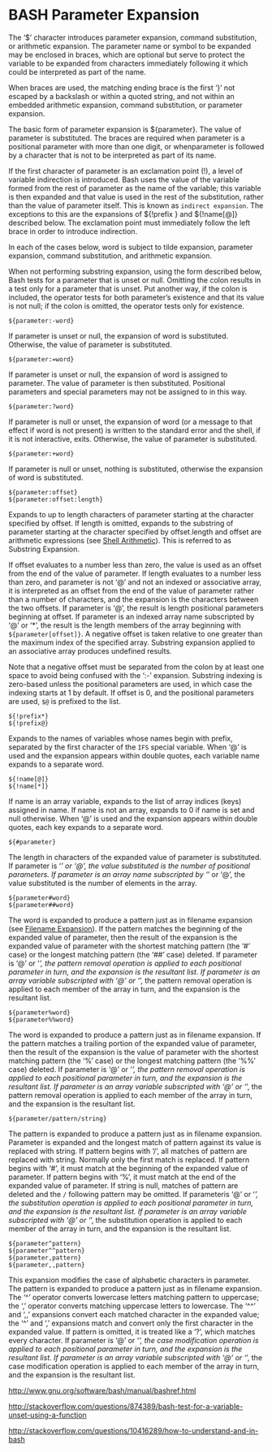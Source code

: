 # BASH Parameter Expansion

The ‘$’ character introduces parameter expansion, command substitution, or arithmetic expansion. The parameter name or symbol to be expanded may be enclosed in braces, which are optional but serve to protect the variable to be expanded from characters immediately following it which could be interpreted as part of the name.

When braces are used, the matching ending brace is the first ‘}’ not escaped by a backslash or within a quoted string, and not within an embedded arithmetic expansion, command substitution, or parameter expansion.

The basic form of parameter expansion is ${parameter}. The value of parameter is substituted. The braces are required when parameter is a positional parameter with more than one digit, or whenparameter is followed by a character that is not to be interpreted as part of its name.

If the first character of parameter is an exclamation point (!), a level of variable indirection is introduced. Bash uses the value of the variable formed from the rest of parameter as the name of the variable; this variable is then expanded and that value is used in the rest of the substitution, rather than the value of parameter itself. This is known as `indirect expansion`. The exceptions to this are the expansions of ${!prefix
} and ${!name[@]} described below. The exclamation point must immediately follow the left brace in order to introduce indirection.

In each of the cases below, word is subject to tilde expansion, parameter expansion, command substitution, and arithmetic expansion.

When not performing substring expansion, using the form described below, Bash tests for a parameter that is unset or null. Omitting the colon results in a test only for a parameter that is unset. Put another way, if the colon is included, the operator tests for both parameter’s existence and that its value is not null; if the colon is omitted, the operator tests only for existence.

```
${parameter:-word}
```


If parameter is unset or null, the expansion of word is substituted. Otherwise, the value of parameter is substituted.

```
${parameter:=word}
```


If parameter is unset or null, the expansion of word is assigned to parameter. The value of parameter is then substituted. Positional parameters and special parameters may not be assigned to in this way.

```
${parameter:?word}
```


If parameter is null or unset, the expansion of word (or a message to that effect if word is not present) is written to the standard error and the shell, if it is not interactive, exits. Otherwise, the value of parameter is substituted.

```
${parameter:+word}
```



If parameter is null or unset, nothing is substituted, otherwise the expansion of word is substituted.

```
${parameter:offset}
${parameter:offset:length}
```


Expands to up to length characters of parameter starting at the character specified by offset. If length is omitted, expands to the substring of parameter starting at the character specified by offset.length and offset are arithmetic expressions (see [Shell Arithmetic](http://www.gnu.org/software/bash/manual/bashref.html#Shell-Arithmetic)). This is referred to as Substring Expansion.

If offset evaluates to a number less than zero, the value is used as an offset from the end of the value of parameter. If length evaluates to a number less than zero, and parameter is not ‘@’ and not an indexed or associative array, it is interpreted as an offset from the end of the value of parameter rather than a number of characters, and the expansion is the characters between the two offsets. If parameter is ‘@’, the result is length positional parameters beginning at offset. If parameter is an indexed array name subscripted by ‘@’ or ‘*’, the result is the length members of the array beginning with `${parameter[offset]}`. A negative offset is taken relative to one greater than the maximum index of the specified array. Substring expansion applied to an associative array produces undefined results.

Note that a negative offset must be separated from the colon by at least one space to avoid being confused with the ‘:-’ expansion. Substring indexing is zero-based unless the positional parameters are used, in which case the indexing starts at 1 by default. If offset is 0, and the positional parameters are used, `$@` is prefixed to the list.

```
${!prefix*}
${!prefix@}
```

Expands to the names of variables whose names begin with prefix, separated by the first character of the `IFS` special variable. When ‘@’ is used and the expansion appears within double quotes, each variable name expands to a separate word.

```
${!name[@]}
${!name[*]}
```

If name is an array variable, expands to the list of array indices (keys) assigned in name. If name is not an array, expands to 0 if name is set and null otherwise. When ‘@’ is used and the expansion appears within double quotes, each key expands to a separate word.
```
${#parameter}
```


The length in characters of the expanded value of parameter is substituted. If parameter is ‘*’ or ‘@’, the value substituted is the number of positional parameters. If parameter is an array name subscripted by ‘*’ or ‘@’, the value substituted is the number of elements in the array.

```
${parameter#word}
${parameter##word}
```


The word is expanded to produce a pattern just as in filename expansion (see [Filename Expansion](http://www.gnu.org/software/bash/manual/bashref.html#Filename-Expansion)). If the pattern matches the beginning of the expanded value of parameter, then the result of the expansion is the expanded value of parameter with the shortest matching pattern (the ‘#’ case) or the longest matching pattern (the ‘##’ case) deleted. If parameter is ‘@’ or ‘*’, the pattern removal operation is applied to each positional parameter in turn, and the expansion is the resultant list. If parameter is an array variable subscripted with ‘@’ or ‘*’, the pattern removal operation is applied to each member of the array in turn, and the expansion is the resultant list.
```
${parameter%word}
${parameter%%word}
```

The word is expanded to produce a pattern just as in filename expansion. If the pattern matches a trailing portion of the expanded value of parameter, then the result of the expansion is the value of parameter with the shortest matching pattern (the ‘%’ case) or the longest matching pattern (the ‘%%’ case) deleted. If parameter is ‘@’ or ‘*’, the pattern removal operation is applied to each positional parameter in turn, and the expansion is the resultant list. If parameter is an array variable subscripted with ‘@’ or ‘*’, the pattern removal operation is applied to each member of the array in turn, and the expansion is the resultant list.

```
${parameter/pattern/string}
```

The pattern is expanded to produce a pattern just as in filename expansion. Parameter is expanded and the longest match of pattern against its value is replaced with string. If pattern begins with ‘/’, all matches of pattern are replaced with string. Normally only the first match is replaced. If pattern begins with ‘#’, it must match at the beginning of the expanded value of parameter. If pattern begins with ‘%’, it must match at the end of the expanded value of parameter. If string is null, matches of pattern are deleted and the `/` following pattern may be omitted. If parameteris ‘@’ or ‘*’, the substitution operation is applied to each positional parameter in turn, and the expansion is the resultant list. If parameter is an array variable subscripted with ‘@’ or ‘*’, the substitution operation is applied to each member of the array in turn, and the expansion is the resultant list.

```
${parameter^pattern}
${parameter^^pattern}
${parameter,pattern}
${parameter,,pattern}
```

This expansion modifies the case of alphabetic characters in parameter. The pattern is expanded to produce a pattern just as in filename expansion. The ‘^’ operator converts lowercase letters matching pattern to uppercase; the ‘,’ operator converts matching uppercase letters to lowercase. The ‘^^’ and ‘,,’ expansions convert each matched character in the expanded value; the ‘^’ and ‘,’ expansions match and convert only the first character in the expanded value. If pattern is omitted, it is treated like a ‘?’, which matches every character. If parameter is ‘@’ or ‘*’, the case modification operation is applied to each positional parameter in turn, and the expansion is the resultant list. If parameter is an array variable subscripted with ‘@’ or ‘*’, the case modification operation is applied to each member of the array in turn, and the expansion is the resultant list.

<http://www.gnu.org/software/bash/manual/bashref.html>

<http://stackoverflow.com/questions/874389/bash-test-for-a-variable-unset-using-a-function>

<http://stackoverflow.com/questions/10416289/how-to-understand-and-in-bash>
